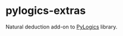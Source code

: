 # pylogics-extras
Natural deduction add-on to [PyLogics](https://github.com/whitemech/pylogics) library.
